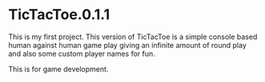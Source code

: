 # TicTacToe.0.1.1
This is my first project. This version of TicTacToe is a simple console based human against human game play giving an infinite amount of round play and also some custom player names for fun.

This is for game development.
